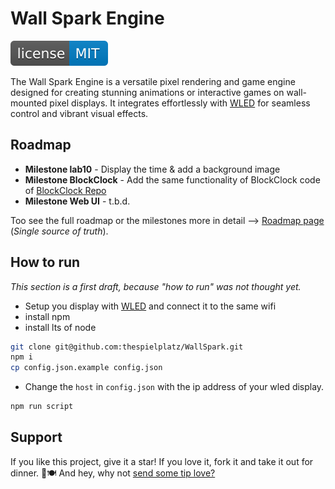 # Wall Spark Engine

[![MIT License Badge](docs/img/license-badge.svg)](LICENSE)

The Wall Spark Engine is a versatile pixel rendering and game engine designed for creating stunning animations or interactive games on wall-mounted pixel displays. It integrates effortlessly with [WLED](https://kno.wled.ge/) for seamless control and vibrant visual effects.

## Roadmap

- **Milestone lab10** - Display the time & add a background image
- **Milestone BlockClock** - Add the same functionality of BlockClock code of [BlockClock Repo](https://github.com/thespielplatz/tspi-blockclock)
- **Milestone Web UI** - t.b.d.

Too see the full roadmap or the milestones more in detail --> [Roadmap page](https://thespielplatz.notion.site/Wall-Spark-Roadmap-11a5896652c4805589b2e5b6cde2bb28) (*Single source of truth*).

## How to run

*This section is a first draft, because "how to run" was not thought yet.*


- Setup you display with [WLED](https://kno.wled.ge/) and connect it to the same wifi
- install npm
- install lts of node

```bash
git clone git@github.com:thespielplatz/WallSpark.git
npm i
cp config.json.example config.json
```

- Change the `host` in `config.json` with the ip address of your wled display.

```bash
npm run script
```

## Support

If you like this project, give it a star! If you love it, fork it and take it out for dinner. 🌟🍽️ And hey, why not [send some tip love?](https://thespielplatz.com/tip-jar)
